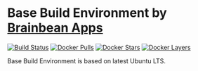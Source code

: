 # Base Build Environment by [Brainbean Apps](https://brainbeanapps.com)

[![Build Status](https://img.shields.io/docker/build/brainbeanapps/base-linux-build-environment.svg)](https://hub.docker.com/r/brainbeanapps/base-linux-build-environment)
[![Docker Pulls](https://img.shields.io/docker/pulls/brainbeanapps/base-linux-build-environment.svg)](https://hub.docker.com/r/brainbeanapps/base-linux-build-environment)
[![Docker Stars](https://img.shields.io/docker/stars/brainbeanapps/base-linux-build-environment.svg)](https://hub.docker.com/r/brainbeanapps/base-linux-build-environment)
[![Docker Layers](https://images.microbadger.com/badges/image/brainbeanapps/base-linux-build-environment.svg)](https://microbadger.com/images/brainbeanapps/base-linux-build-environment)

Base Build Environment is based on latest Ubuntu LTS.
